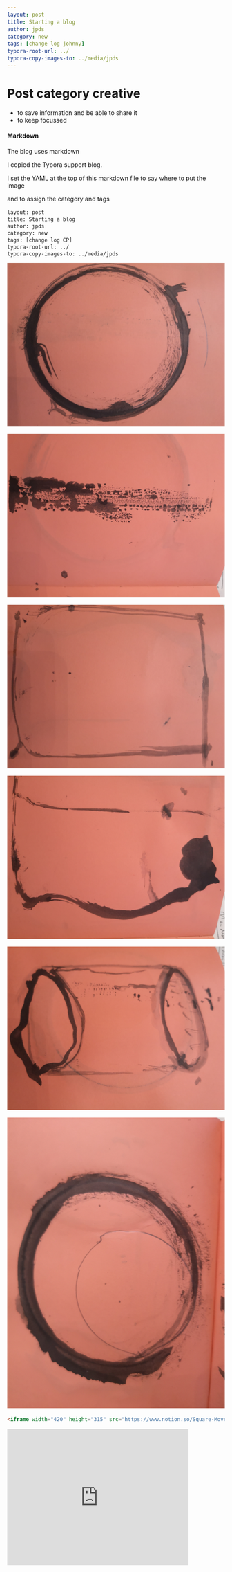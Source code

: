 ```yaml
---
layout: post
title: Starting a blog
author: jpds
category: new
tags: [change log johnny]
typora-root-url: ../
typora-copy-images-to: ../media/jpds
---
```


# Post category creative

- to save information and be able to share it
- to keep focussed

#### Markdown

The blog uses markdown 

I copied the Typora support blog.

I set the YAML at the top of this markdown file to say where to put the image

and to assign the category and tags

```
layout: post
title: Starting a blog
author: jpds
category: new 
tags: [change log CP]
typora-root-url: ../
typora-copy-images-to: ../media/jpds
```



![](/media/jpds/IMG_20200909_213912.jpg)

![IMG_20200909_213919](/media/jpds/IMG_20200909_213919.jpg)

![IMG_20200909_213923](/media/jpds/IMG_20200909_213923.jpg)

![IMG_20200909_213931](/media/jpds/IMG_20200909_213931.jpg)

![IMG_20200909_213939](/media/jpds/IMG_20200909_213939.jpg)

![IMG_20200909_213950](/media/jpds/IMG_20200909_213950.jpg)

```html
<iframe width="420" height="315" src="https://www.notion.so/Square-Moves-9be473184564487ea195a71161de0acc" frameborder="0" allowfullscreen></iframe>
```

<iframe width="420" height="315" src="https://imgur.com/a/3Pdui06" frameborder="0" allowfullscreen></iframe>